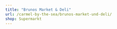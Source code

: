 ```yaml
---
title: "Brunos Market & Deli"
url: /carmel-by-the-sea/brunos-market-und-deli/
shop: Supermarkt
---
```

